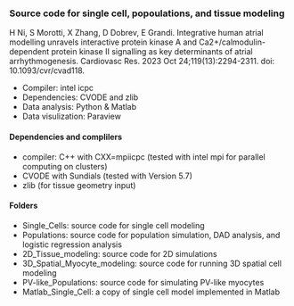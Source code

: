 ### Source code for single cell, popoulations, and tissue modeling

H Ni, S Morotti, X Zhang, D Dobrev, E Grandi. Integrative human atrial modelling unravels interactive protein kinase A and Ca2+/calmodulin-dependent protein kinase II signalling as key determinants of atrial arrhythmogenesis. 
Cardiovasc Res. 2023 Oct 24;119(13):2294-2311. doi: 10.1093/cvr/cvad118. 

- Compiler: intel icpc
- Dependencies: CVODE and zlib
- Data analysis: Python & Matlab
- Data visulization: Paraview




#### Dependencies and complilers
* compiler: C++ with CXX=mpiicpc (tested with intel mpi for parallel computing on clusters)
* CVODE with Sundials (tested with Version 5.7)
* zlib (for tissue geometry input)





#### Folders

* Single_Cells: source code for single cell modeling
* Populations: source code for population simulation, DAD analysis, and logistic regression analysis
* 2D_Tissue_modeling: source code for 2D simulations
* 3D_Spatial_Myocyte_modeling: source code for running 3D spatial cell modeling
* PV-like_Populations: source code for simulating PV-like myocytes
* Matlab_Single_Cell: a copy of single cell model implemented in Matlab 
